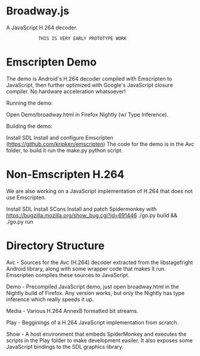 Broadway.js
===========
A JavaScript H.264 decoder.

                THIS IS VERY EARLY PROTOTYPE WORK

Emscripten Demo
===============

The demo is Android's H.264 decoder compiled with Emscripten to JavaScript, then further optimized with
Google's JavaScript closure compiler. No hardware acceleration whatsoever!

Running the demo:

Open Demo/broadway.html in Firefox Nightly (w/ Type Inference).

Building the demo:

Install SDL
Install and configure Emscripten (https://github.com/kripken/emscripten)
The code for the demo is in the Avc folder, to build it run the make.py python script.


Non-Emscripten H.264
====================

We are also working on a JavaScript implementation of H.264 that does not use Emscripten.

Install SDL
Install SCons
Install and patch Spidermonkey with https://bugzilla.mozilla.org/show_bug.cgi?id=691446
./go.py build && ./go.py run

Directory Structure
===================

Avc   - Sources for the Avc (H.264) decoder extracted from the libstagefright Android library, along with
        some wrapper code that makes it run. Emscripten compiles these sources to JavaScript.

Demo  - Precompiled JavaScript demo, just open broadway.html in the Nightly build of Firefox. Any version
        works, but only the Nightly has type inference which really speeds it up.

Media - Various H.264 AnnexB formatted bit streams.

Play  - Begginings of a H.264 JavaScript implementation from scratch.

Show  - A host environment that embeds SpiderMonkey and executes the scripts in the Play folder to make development easiler.
        It also exposes some JavaScript bindings to the SDL graphics library.
